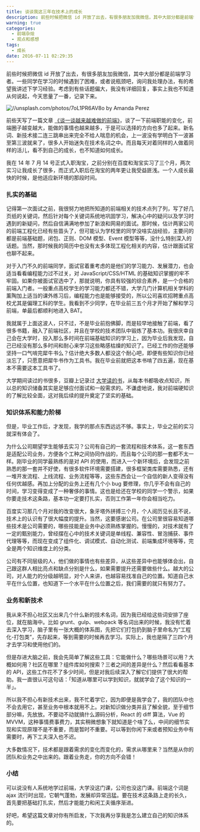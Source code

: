 ```yaml
---
title: 谈谈我这三年在技术上的成长
description: 前些时候把微信 id 开放了出去，有很多朋友加我微信，其中大部分都是前端学习者。一些同学在学习的时候遇到了困难，或者说瓶颈吧，询问我处理办法，有的希望我讲述下学习经验。考虑到有些话题偏大，我没有详细回复，事实上我也不知道从何说起，今天思量了一番，记录下来。
warning: true
categories:
  - 前端杂烩
  - 观点和感想
tags:
  - 成长
date: 2016-07-11 02:29:35
---
```


前些时候把微信 id 开放了出去，有很多朋友加我微信，其中大部分都是前端学习者。一些同学在学习的时候遇到了困难，或者说瓶颈吧，询问我处理办法，有的希望我讲述下学习经验。考虑到有些话题偏大，我没有详细回复，事实上我也不知道从何说起，今天思量了一番，记录下来。

![//unsplash.com/photos/7oL1PR6AV8o by Amanda Perez](https://www.barretlee.com/blogimgs/2016/07/11/6c0378f8gw1f5pdm84ep5j20go0p0n0b.jpg)<!--<source src="//ww1.sinaimg.cn/large/6c0378f8gw1f5pdm84ep5j20go0p0n0b.jpg">-->

<!--more-->

前些天写了一篇文章 [《谈一谈越来越难做的前端》](https://www.barretlee.com/blog/2016/06/13/talk-about-front-end/)，谈了一下前端职能的变化，前端圈子越变越大，能做的事情也越来越多，于是可以选择的方向也多了起来。新名词、新技术接二连三跳串出来完全不给人喘息的机会，上一波没有学明白下一波甚至第三波就来了，很多人开始迷失在技术名词之中。而且每天对着同样的人做着同样的活儿，看不到自己的成长，也不知道如何成长。

我在 14 年 7 月 14 号正式入职淘宝，之前分别在百度和淘宝实习了三个月，两次实习让我成长了很多，而正式入职后在淘宝的两年更让我受益匪浅。一个人成长最快的时候，是他适应新环境的那段时间。

### 扎实的基础

记得第一次面试之前，我很努力地把所知道的前端相关的技术点列了列，写了好几页纸的关键词，然后针对每个关键词系统地巩固学习，解决心中的疑问以及学习时遇到的新疑问，然后自信满满地参加了新浪和网易的面试。那时候，估计两家公司的前端工程化已经有些苗头了，但可能认为学校里的同学没啥实战经验，主要问的都是前端基础题，闭包、正则、DOM 模型、Event 模型等等，没什么特别深入的话题。当然，那时候我的简历中也没有太多体现工程化相关的内容，估计跟面试官也聊不起来。

对于入门不久的前端同学，面试官着重考虑的是他们的学习能力、发展潜力，也会适当看看编程能力过不过关，对 JavaScript/CSS/HTML 的基础知识掌握的牢不牢固。如果你被面试官选中了，那就说明，你具有较强的综合素养，是一个合格的前端入门者。一般重点高校学生的学习能力都还不错，大学几门计算机相关学科的薰陶加上适当的课外练习后，编程能力也是能够接受的，所以公司喜欢招聘重点高校尤其是偏理工科的学生。我看到不少同学，在毕业前三五个月才开始了解和学习前端，单最后都顺利地进入 BAT。

我就属于上面这波人，只不过，不是毕业前抱佛脚，而是较早地接触了前端，看了很多书籍，融入了前端社区，并且在学校的技术团队中锻炼了基本功。我很庆幸自己会在大学时，投入那么多时间在前端基础知识的学习上，因为毕业后我发现，自己已经没有那么多时间和耐心来学习这些略感枯燥的知识了。已经工作的你还能够坚持一口气啃完犀牛书么？估计绝大多数人都没这个耐心吧，即便有些知识你已经淡忘了，只愿意把犀牛书作为工具书。我在毕业前就把这本书啃了四五遍，现在基本不需要这本工具书了。

大学期间读过的书很多，豆瓣上记录过 [大学读的书](//book.douban.com/people/hustskyking/collect)，从每本书都吸收点知识，所以总的知识储备其实是足够应付面试和一般需求的。不谦虚地说，我对前端硬知识的了解比较全面，这对我后续的提升奠定了坚实的基础。

### 知识体系和能力阶梯

但是，毕业工作后，才发现，我学的那点东西远远不够。事实上，毕业之前的实习就深有体会了。

为什么公司期望学生能够去实习？公司有自己的一套流程和技术体系，这一套东西是适配公司业务，方便各个工种之间协同作战的，而且每个公司的那一套都不太一样。刚毕业的同学最熟练的是对 API 的使用，而进入一个新环境后，会发现之前熟悉的那一套并不好使，有很多软件环境需要搭建，很多框架类库需要熟悉，还有一堆开发流程、上线流程、业务流程等等，这些东西会让一个自信的新人变得没有任何优越感。再加上分配的业务上还有几个小 bug 要修理，你几乎不会有自己的时间，学习变得变成了一种奢侈的事情。这也是给还在学校的同学一个警示，如果你要走技术这条路，基本功一定要打扎实，否则工作第一年你会相当吃力。

百度实习那几个月对我的改变很大，象牙塔外拼搏三个月，个人阅历见长且不说，技术上的认识有了很大幅度的提升。当然，这要感谢公司。在公司里很容易知道哪些技术是公司需要的，哪些技能是业务中必须熟练掌握的。慢慢的，对技术就有了一定的甄别能力，曾经摆在心中的技术关键词是单线程、兼容性、冒泡捕获、事件代理等等，而现在变成了组件化、调试模式、自动化测试、前端集成环境等等，完全是两个知识维度上的分类。

公司有不同层级的人，他们做的事情也有些差异，从这些差异中也能够体会出，自己跟这群人相比亮点和缺点分别是什么，如果需要提升还需要做些什么。越大的公司，对人能力的分级越明显，对个人来讲，也越容易找准自己的位置。知道自己水平在什么位置，也知道下一个水平在什么位置之后，我们需要的就只有努力了。

### 业务和新技术

我从来不担心社区又出来几个什么新的技术名词，因为我已经给这些词安排了座位，就在脑海中。比如 grunt、gulp、webpack 等名词出来的时候，我没有忙着去深入学习，脑子里有一张大概的体系图，先把它们打包扔到脑子里命名为“工程化-打包类”，先存起来，等到需要的时候再去学习。实际上，我也是隔了三四个月才去学习和使用他们的。

但是存进大脑之前，我会先简单了解这些工具：它能做什么？哪些场景可以用？大概如何用？社区在哪里？组件库如何搜索？三者之间的差异是什么？然后看看基本的 API，这些工作花不了多少时间，但是对我后续深入了解它们提供了很大的帮助。我一直很认可这句话：「知道从哪里可以学到知识，就就学会了这个知识的一半」。

所以我不担心有新技术出来，我不忙着学它，因为即便是我学会了，我的团队中也不会去用它，甚至业务中根本就用不上。对新知识做分类并且了解全貌，至于细节部分嘛，先放放。不要动不动就搞什么源码分析，React 的 diff 算法，Vue 的 MVVM，这种事情费事费力，其实稍微想象下就知道是个啥了么，中间的细节实现和实现原理不是不重要，而是暂时不重要。可以等到你闲下来或者预知业务中有需要时，再下工夫深入也不迟。

大多数情况下，技术都是跟着需求的变化而变化的，需求从哪里来？当然是从你的团队和业务之中出来的。跟着业务走，你的方向不会错！


### 小结

可以说没有人系统地学过前端，大学没这门课，公司也没这门课。前端这个词是 ajax 流行时出现，它朝气蓬勃，发展却异常迅猛。要在技术这条路上走的长久，首先要把基础打扎实，然后才能能力和闲工夫循序渐进。

好吧，希望这篇文章对你有所启发，下次我再分享我是怎么建立自己的知识体系的。



